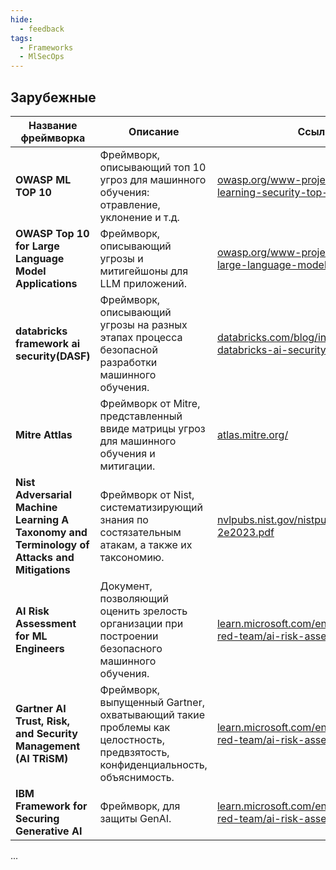 ```yaml
---
hide:
  - feedback
tags:
  - Frameworks
  - MlSecOps
---
```


## **Зарубежные**

| Название фреймворка | Описание | Ссылка |
| -------- | -------- | ------ |
| **OWASP ML TOP 10** | Фреймворк, описывающий топ 10 угроз для машинного обучения: отравление, уклонение и т.д. | [owasp.org/www-project-machine-learning-security-top-10/](https://owasp.org/www-project-machine-learning-security-top-10/) |
| **OWASP Top 10 for Large Language Model Applications** | Фреймворк, описывающий угрозы и митигейшоны для LLM приложений. | [owasp.org/www-project-top-10-for-large-language-model-applications/](https://owasp.org/www-project-top-10-for-large-language-model-applications/) |
| **databricks framework ai security(DASF)** | Фреймворк, описывающий угрозы на разных этапах процесса безопасной разработки машинного обучения. | [databricks.com/blog/introducing-databricks-ai-security-framework-dasf](https://www.databricks.com/blog/introducing-databricks-ai-security-framework-dasf) |
| **Mitre Attlas** | Фреймворк от Mitre, представленный ввиде матрицы угроз для машинного обучения и митигации. | [atlas.mitre.org/](https://atlas.mitre.org/) |
| **Nist Adversarial Machine Learning A Taxonomy and Terminology of Attacks and Mitigations** | Фреймворк от Nist, систематизирующий знания по состязательным атакам, а также их таксономию. | [nvlpubs.nist.gov/nistpubs/ai/NIST.AI.100-2e2023.pdf](https://nvlpubs.nist.gov/nistpubs/ai/NIST.AI.100-2e2023.pdf) |
| **AI Risk Assessment for ML Engineers** | Документ, позволяющий оценить зрелость организации при построении безопасного машинного обучения. | [learn.microsoft.com/en-us/security/ai-red-team/ai-risk-assessment](https://learn.microsoft.com/en-us/security/ai-red-team/ai-risk-assessment) |
| **Gartner AI Trust, Risk, and Security Management (AI TRiSM)** | Фреймворк, выпущенный Gartner, охватывающий такие проблемы как целостность, предвзятость, конфиденциальность, объяснимость. | [learn.microsoft.com/en-us/security/ai-red-team/ai-risk-assessment](https://www.gartner.com/en/articles/what-it-takes-to-make-ai-safe-and-effective) |
| **IBM Framework for Securing Generative AI** | Фреймворк, для защиты GenAI. | [learn.microsoft.com/en-us/security/ai-red-team/ai-risk-assessment](https://www.ibm.com/blog/announcement/ibm-framework-for-securing-generative-ai/) |

...


